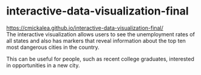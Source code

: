 # interactive-data-visualization-final
https://cmickalea.github.io/interactive-data-visualization-final/
<br>
The interactive visualization allows users to see the unemployment rates of all states and also has markers that reveal information about the top ten most dangerous cities in the country. 

This can be useful for people, such as recent college graduates, interested in opportunities in a new city.
